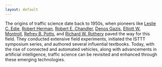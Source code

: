 ```yaml
---
layout: default
---
```

The origins of traffic science date back to 1950s, when pioneers like [Leslie C. Edie](https://www.informs.org/Explore/History-of-O.R.-Excellence/Biographical-Profiles/Edie-Leslie-C), [Robert Herman](https://www.nae.edu/188205/ROBERT-HERMAN-19141997), [Robert E. Chandler](https://www.informs.org/Recognizing-Excellence/Award-Recipients/Robert-E.-Chandler), [Denos Gazis](https://www.informs.org/Explore/History-of-O.R.-Excellence/Biographical-Profiles/Gazis-Denos-C), [Elliott W. Montroll](https://www.informs.org/Explore/History-of-O.R.-Excellence/Biographical-Profiles/Montroll-Elliott-W), [Refrey B. Potts](https://www.informs.org/Explore/History-of-O.R.-Excellence/Biographical-Profiles/Potts-Renfrey-B), and [Richard W. Rothery](https://www.informs.org/Explore/History-of-O.R.-Excellence/Biographical-Profiles/Rothery-Richard-W) paved the way for this field. They conducted extensive field experiments, initiated the ISTTT symposium series, and authored several influential textbooks. Today, with the rise of connected and automated vehicles, along with advancements in artificial intelligence, traffic science can be revisited and enhanced through these emerging technologies.
